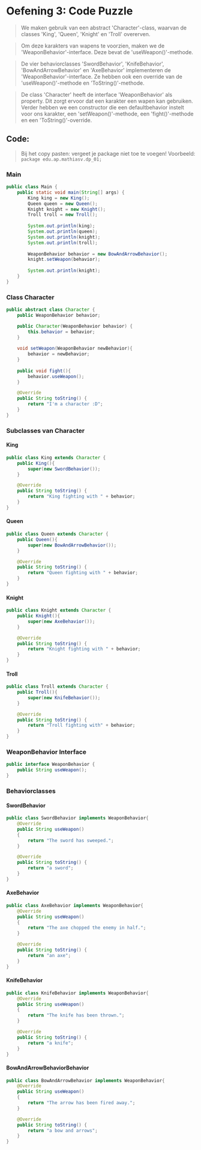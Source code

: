 # Oefening 3: Code Puzzle
> We maken gebruik van een abstract 'Character'-class, waarvan de classes 'King', 'Queen', 'Knight' en 'Troll' overerven.

> Om deze karakters van wapens te voorzien, maken we de 'WeaponBehavior'-interface. Deze bevat de 'useWeapon()'-methode.

> De vier behaviorclasses 'SwordBehavior', 'KnifeBehavior', 'BowAndArrowBehavior' en 'AxeBehavior' implementeren de 'WeaponBehavior'-interface. Ze hebben ook een override van de 'useWeapon()'-methode en 'ToString()'-methode.

> De class 'Character' heeft de interface 'WeaponBehavior' als property. Dit zorgt ervoor dat een karakter een wapen kan gebruiken. Verder hebben we een constructor die een defaultbehavior instelt voor ons karakter, een 'setWeapon()'-methode, een 'fight()'-methode en een 'ToString()'-override.

## Code:
> Bij het copy pasten: vergeet je package niet toe te voegen!
> Voorbeeld: `package edu.ap.mathiasv.dp_01;`
### Main
```java
public class Main {
    public static void main(String[] args) {
        King king = new King();
        Queen queen = new Queen();
        Knight knight = new Knight();
        Troll troll = new Troll();
        
        System.out.println(king);
        System.out.println(queen);
        System.out.println(knight);
        System.out.println(troll);
        
        WeaponBehavior behavior = new BowAndArrowBehavior();
        knight.setWeapon(behavior);
        
        System.out.println(knight);
    }    
}
```
### Class Character
```java
public abstract class Character {
    public WeaponBehavior behavior;

    public Character(WeaponBehavior behavior) {
        this.behavior = behavior;
    }
    
    void setWeapon(WeaponBehavior newBehavior){
        behavior = newBehavior;
    }
    
    public void fight(){
        behavior.useWeapon();
    }

    @Override
    public String toString() {
        return "I'm a character :D";
    }
}
```
### Subclasses van Character
#### King
```java
public class King extends Character {
    public King(){
        super(new SwordBehavior());
    }

    @Override
    public String toString() {
        return "King fighting with " + behavior;
    }
}
```
#### Queen
```java
public class Queen extends Character {
    public Queen(){
        super(new BowAndArrowBehavior());
    }

    @Override
    public String toString() {
        return "Queen fighting with " + behavior;
    }
}
```
#### Knight
```java
public class Knight extends Character {
    public Knight(){
        super(new AxeBehavior());
    }

    @Override
    public String toString() {
        return "Knight fighting with " + behavior;
    }
}
```
#### Troll
```java
public class Troll extends Character {
    public Troll(){
        super(new KnifeBehavior());
    }

    @Override
    public String toString() {
        return "Troll fighting with" + behavior;
    }
}
```

### WeaponBehavior Interface
```java
public interface WeaponBehavior {
    public String useWeapon();
}
```

### Behaviorclasses
#### SwordBehavior
```java
public class SwordBehavior implements WeaponBehavior{
    @Override
    public String useWeapon()
    {
        return "The sword has sweeped.";
    }

    @Override
    public String toString() {
        return "a sword";
    }
}
```

#### AxeBehavior
```java
public class AxeBehavior implements WeaponBehavior{
    @Override
    public String useWeapon()
    {
        return "The axe chopped the enemy in half.";
    }

    @Override
    public String toString() {
        return "an axe";
    }
}
```

#### KnifeBehavior
```java
public class KnifeBehavior implements WeaponBehavior{
    @Override
    public String useWeapon()
    {
        return "The knife has been thrown.";
    }

    @Override
    public String toString() {
        return "a knife";
    }
}
```

#### BowAndArrowBehaviorBehavior
```java
public class BowAndArrowBehavior implements WeaponBehavior{
    @Override
    public String useWeapon()
    {
        return "The arrow has been fired away.";
    }

    @Override
    public String toString() {
        return "a bow and arrows";
    }
}
```